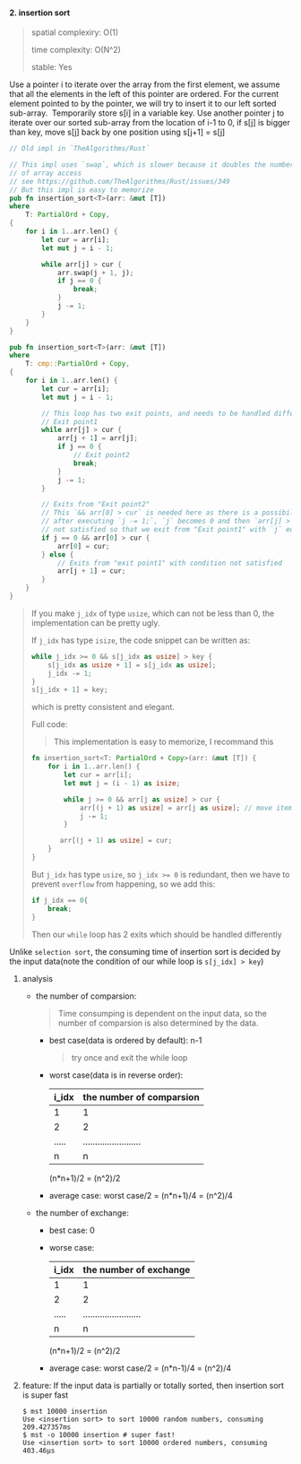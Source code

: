 #### 2. insertion sort
   
> spatial complexiry: O(1)
>
> time complexity: O(N^2)
>
> stable: Yes

Use a pointer i to iterate over the array from the first element, we assume 
that all the elements in the left of this pointer are ordered. For the 
current element pointed to by the pointer, we will try to insert it to 
our left sorted sub-array.  Temporarily store s[i] in a variable key.
Use another pointer j to iterate over our sorted sub-array from the location 
of i-1 to 0, if s[j] is bigger than key, move s[j] back by one position using
s[j+1] = s[j]

```rust
// Old impl in `TheAlgorithms/Rust`

// This impl uses `swap`, which is slower because it doubles the number
// of array access
// see https://github.com/TheAlgorithms/Rust/issues/349
// But this impl is easy to memorize
pub fn insertion_sort<T>(arr: &mut [T])
where
    T: PartialOrd + Copy,
{
    for i in 1..arr.len() {
        let cur = arr[i];
        let mut j = i - 1;

        while arr[j] > cur {
            arr.swap(j + 1, j);
            if j == 0 {
                break;
            }
            j -= 1;
        }
    }
}
```

```rust
pub fn insertion_sort<T>(arr: &mut [T])
where
    T: cmp::PartialOrd + Copy,
{
    for i in 1..arr.len() {
        let cur = arr[i];
        let mut j = i - 1;

        // This loop has two exit points, and needs to be handled differently.
        // Exit point1
        while arr[j] > cur {
            arr[j + 1] = arr[j];
            if j == 0 {
                // Exit point2
                break;
            }
            j -= 1;
        }

        // Exits from "Exit point2"
        // This `&& arr[0] > cur` is needed here as there is a possibility that
        // after executing `j -= 1;`, `j` becomes 0 and then `arr[j] > cur` is
        // not satisfied so that we exit from "Exit point1" with `j` equals 0.
        if j == 0 && arr[0] > cur {
            arr[0] = cur;
        } else {
            // Exits from "exit point1" with condition not satisfied
            arr[j + 1] = cur;
        }
    }
}
```

> If you make `j_idx` of type `usize`, which can not be less than 0, the
> implementation can be pretty ugly. 
> 
> If `j_idx` has type `isize`, the code snippet can be written as:
>
> ```rust
> while j_idx >= 0 && s[j_idx as usize] > key {
>     s[j_idx as usize + 1] = s[j_idx as usize];
>     j_idx -= 1;
> }
> s[j_idx + 1] = key;
> ```
> which is pretty consistent and elegant.
>
> Full code:
>
> > This implementation is easy to memorize, I recommand this
>
> ```rust
> fn insertion_sort<T: PartialOrd + Copy>(arr: &mut [T]) {
>     for i in 1..arr.len() {
>         let cur = arr[i];
>         let mut j = (i - 1) as isize;
> 
>         while j >= 0 && arr[j as usize] > cur {
>             arr[(j + 1) as usize] = arr[j as usize]; // move items back
>             j -= 1;
>         }
>
>        arr[(j + 1) as usize] = cur;
>     }
> }
> ```
>
> But `j_idx` has type `usize`, so `j_idx >= 0` is redundant, then we have to
> prevent `overflow` from happening, so we add this:
>
> ```rust
> if j_idx == 0{
>     break;
> } 
> ```
> Then our `while` loop has 2 exits which should be handled differently
>

Unlike `selection sort`, the consuming time of insertion sort is decided by
the input data(note the condition of our while loop is `s[j_idx] > key`)

1. analysis

   * the number of comparsion:
     
     > Time consumping is dependent on the input data, so the number of 
     > comparsion is also determined by the data.

     * best case(data is ordered by default): n-1
       
       > try once and exit the while loop

     * worst case(data is in reverse order): 

       |i_idx|the number of comparsion|
       |-----|------------------------|
       |1    |1|
       |2    |2|
       |.....|........................|
       |n|n|

       (n*n+1)/2 = (n^2)/2
     
     * average case: worst case/2 = (n*n+1)/4 = (n^2)/4

   * the number of exchange: 
     
     * best case: 0

     * worse case: 
       
       |i_idx|the number of exchange|
       |-----|------------------------|
       |1    |1|
       |2    |2|
       |.....|........................|
       |n|n|

       (n*n+1)/2 = (n^2)/2

     * average case: worst case/2 = (n*n-1)/4 = (n^2)/4

2. feature: If the input data is partially or totally sorted, then insertion 
sort is super fast
   
   ```shell
   $ mst 10000 insertion
   Use <insertion sort> to sort 10000 random numbers, consuming 209.427357ms
   $ mst -o 10000 insertion # super fast!
   Use <insertion sort> to sort 10000 ordered numbers, consuming 403.46µs
   ```
